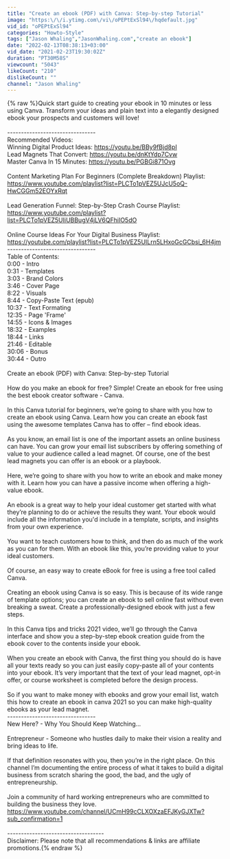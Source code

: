 ```yaml
---
title: "Create an ebook (PDF) with Canva: Step-by-step Tutorial"
image: "https:\/\/i.ytimg.com\/vi\/oPEPtExSl94\/hqdefault.jpg"
vid_id: "oPEPtExSl94"
categories: "Howto-Style"
tags: ["Jason Whaling","JasonWhaling.com","create an ebook"]
date: "2022-02-13T08:38:13+03:00"
vid_date: "2021-02-23T19:30:02Z"
duration: "PT30M58S"
viewcount: "5043"
likeCount: "210"
dislikeCount: ""
channel: "Jason Whaling"
---
```

{% raw %}Quick start guide to creating your ebook in 10 minutes or less using Canva. Transform your ideas and plain text into a elegantly designed ebook your prospects and customers will love!<br /><br />--------------------------------<br />Recommended Videos:<br />Winning Digital Product Ideas: <a rel="nofollow" target="blank" href="https://youtu.be/BBy9fBjd8pI">https://youtu.be/BBy9fBjd8pI</a><br />Lead Magnets That Convert: <a rel="nofollow" target="blank" href="https://youtu.be/dnKtYdp7Cvw">https://youtu.be/dnKtYdp7Cvw</a><br />Master Canva In 15 Minutes: <a rel="nofollow" target="blank" href="https://youtu.be/PGBGi871Ovg">https://youtu.be/PGBGi871Ovg</a><br /><br />Content Marketing Plan For Beginners (Complete Breakdown) Playlist:<br /><a rel="nofollow" target="blank" href="https://www.youtube.com/playlist?list=PLCTo1pVEZ5UJcU5oQ-HwCGGm52EOYxRqt">https://www.youtube.com/playlist?list=PLCTo1pVEZ5UJcU5oQ-HwCGGm52EOYxRqt</a><br /><br />Lead Generation Funnel: Step-by-Step Crash Course Playlist:<br /><a rel="nofollow" target="blank" href="https://www.youtube.com/playlist?list=PLCTo1pVEZ5UIiUBBugV4jLV6QFhiIO5dO">https://www.youtube.com/playlist?list=PLCTo1pVEZ5UIiUBBugV4jLV6QFhiIO5dO</a><br /><br />Online Course Ideas For Your Digital Business Playlist:<br /><a rel="nofollow" target="blank" href="https://youtube.com/playlist?list=PLCTo1pVEZ5UILrn5LHxoGcGCbsi_6H4jm">https://youtube.com/playlist?list=PLCTo1pVEZ5UILrn5LHxoGcGCbsi_6H4jm</a><br />--------------------------------<br />Table of Contents:<br />0:00 - Intro<br />0:31 - Templates<br />3:03 - Brand Colors<br />3:46 - Cover Page<br />   8:22 - Visuals<br />   8:44 - Copy-Paste Text (epub)<br />   10:37 - Text Formating<br />   12:35 - Page 'Frame'<br />   14:55 - Icons &amp; Images<br />   18:32 - Examples <br />18:44 - Links<br />21:46 - Editable<br />30:06 - Bonus<br />30:44 - Outro<br /><br />Create an ebook (PDF) with Canva: Step-by-step Tutorial<br /><br />How do you make an ebook for free? Simple! Create an ebook for free using the best ebook creator software - Canva.<br /> <br />In this Canva tutorial for beginners, we’re going to share with you how to create an ebook using Canva. Learn how you can create an ebook fast using the awesome templates Canva has to offer – find ebook ideas.<br /> <br />As you know, an email list is one of the important assets an online business can have. You can grow your email list subscribers by offering something of value to your audience called a lead magnet. Of course, one of the best lead magnets you can offer is an ebook or a playbook.<br /> <br />Here, we’re going to share with you how to write an ebook and make money with it. Learn how you can have a passive income when offering a high-value ebook.<br /> <br />An ebook is a great way to help your ideal customer get started with what they’re planning to do or achieve the results they want. Your ebook would include all the information you'd include in a template, scripts, and insights from your own experience.<br /> <br />You want to teach customers how to think, and then do as much of the work as you can for them. With an ebook like this, you’re providing value to your ideal customers.<br /> <br />Of course, an easy way to create eBook for free is using a free tool called Canva.<br /> <br />Creating an ebook using Canva is so easy. This is because of its wide range of template options; you can create an ebook to sell online fast without even breaking a sweat. Create a professionally-designed ebook with just a few steps.<br /> <br />In this Canva tips and tricks 2021 video, we’ll go through the Canva interface and show you a step-by-step ebook creation guide from the ebook cover to the contents inside your ebook.<br /> <br />When you create an ebook with Canva, the first thing you should do is have all your texts ready so you can just easily copy-paste all of your contents into your ebook. It’s very important that the text of your lead magnet, opt-in offer, or course worksheet is completed before the design process.<br /> <br />So if you want to make money with ebooks and grow your email list, watch this how to create an ebook in canva 2021 so you can make high-quality ebooks as your lead magnet.<br />--------------------------------<br />New Here? - Why You Should Keep Watching… <br /><br />Entrepreneur - Someone who hustles daily to make their vision a reality and bring ideas to life.<br /><br />If that definition resonates with you, then you’re in the right place. On this channel I’m documenting the entire process of what it takes to build a digital business from scratch sharing the good, the bad, and the ugly of entrepreneurship.<br /><br />Join a community of hard working entrepreneurs who are committed to building  the business they love.<br /><a rel="nofollow" target="blank" href="https://www.youtube.com/channel/UCmH99cCLXOXzaEFJKyGJXTw?sub_confirmation=1">https://www.youtube.com/channel/UCmH99cCLXOXzaEFJKyGJXTw?sub_confirmation=1</a><br /><br />-----------------------------------<br />Disclaimer: Please note that all recommendations &amp; links are affiliate promotions.{% endraw %}

